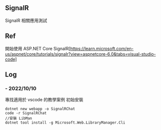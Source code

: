 ## SignalR
SignalR  相關應用測試
## Ref
開始使用 ASP.NET Core SignalR[https://learn.microsoft.com/en-us/aspnet/core/tutorials/signalr?view=aspnetcore-6.0&tabs=visual-studio-code]

## Log
### - 2022/10/10
專找適用於 vscode 的教學案例
初始安裝
```
dotnet new webapp -o SignalRChat
code -r SignalRChat
//安裝 LibMan
dotnet tool install -g Microsoft.Web.LibraryManager.Cli
```
